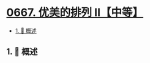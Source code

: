 # [0667. 优美的排列 II【中等】](https://github.com/Tdahuyou/TNotes.leetcode/tree/main/notes/0667.%20%E4%BC%98%E7%BE%8E%E7%9A%84%E6%8E%92%E5%88%97%20II%E3%80%90%E4%B8%AD%E7%AD%89%E3%80%91)

<!-- region:toc -->

- [1. 📝 概述](#1--概述)

<!-- endregion:toc -->

## 1. 📝 概述
